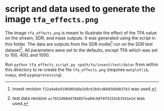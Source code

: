 # script and data used to generate the image `tfa_effects.png`

The image `tfa_effects.png` is meant to illustrate the effect of the TFA value on the stream, SDR, and mask outputs. It was generated using the script in this folder. The data are outputs from the SDR model[^1] run on the SDR test dataset[^2]. All parameters were set to the defaults, except TFA which was set to 100, 400, and 1000.

Run `python tfa_effects_script.py <path/to/invest/test/data>` from within this directory to re-create the file `tfa_effects.png` (requires `matplotlib`, `numpy`, and `pygeoprocessing`).

[^1]: invest revision `f22a9a6e9196905dde2d9c63b9cd668560d837b3` was used.

[^2]: test data revision `ac7023d684478485fea89c68f8f4154163541e1d` was used.
